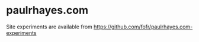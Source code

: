 # paulrhayes.com

Site experiments are available from https://github.com/fofr/paulrhayes.com-experiments
